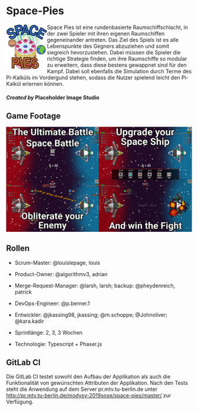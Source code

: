 # Space-Pies

<img width=111 height=124 align=left src="game_logo.png">    

Space Pies ist eine rundenbasierte Raumschiffschlacht, in der zwei Spieler mit ihren eigenen Raumschiffen gegeneinander
antreten. Das Ziel des Spiels ist es alle Lebenspunkte des Gegners abzuziehen und somit siegreich hevorzustehen. Dabei
müssen die Spieler die richtige Strategie finden, um ihre Raumschiffe so modular zu erweitern, dass diese bestens 
gewappnet sind für den Kampf. Dabei soll ebenfalls die Simulation durch Terme des Pi-Kalküls im Vordergund stehen, 
sodass die Nutzer spielend leicht den Pi-Kalkül erlernen können.   
#### *Created by* **Placeholder Image Studio**

## Game Footage
![Sprint 2 Footage](sprint_2.jpg)   


## Rollen

* Scrum-Master: @louislepage, louis  
* Product-Owner: @algorithmv3, adrian  
* Merge-Request-Manager: @larsh, larsh; backup: @pheydenreich, patrick  
* DevOps-Engineer: @p.berner.1  
* Entwickler: @jkassing98, jkassing; @m.schoppe; @Johnoliver; @kara.kadir  
  
* Sprintlänge: 2, 3, 3 Wochen
* Technologie: Typescript + Phaser.js  

## GitLab CI
Die GitLab CI testet sowohl den Aufbau der Applikation als auch die Funktionalität von gewünschten Attributen der Applikation. Nach den Tests steht die Anwendung auf dem Server pr.mtv.tu-berlin.de unter <http://pr.mtv.tu-berlin.de/modysy-2019sose/space-pies/master/> zur Verfügung.

